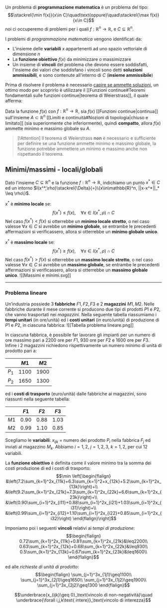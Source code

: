 Un problema di **programmazione matematica** è un problema del tipo:
$$\stackrel{\min f(x)}{x\in C}\quad\text{oppure}\quad\stackrel{\max f(x)}{x\in C}$$
noi ci occuperemo di problemi per i quali $f:\mathbb{R}^n\to \mathbb{R}$, e $C\subseteq \mathbb{R}^n$.

I problemi di _programmazione matematica_ vengono identificati da:
- L'insieme delle **variabili** $x$ appartenenti ad uno spazio vettoriale di dimensione $n$
- La **funzione obiettivo** $f(x)$ da minimizzare o massimizzare
- Un insieme di **vincoli** del problema che devono essere soddisfatti, l'insieme dei valori che soddisfano i vincoli sono detti **soluzioni ammissibili**, e sono contenute all'interno di $C$ (**insieme ammissibile**)

Prima di risolvere il problema è necessario <u>capire se ammette soluzioni</u>, un ottimo modo per scoprirlo è utilizzare il [[Funzioni continue#Teoremi fondamentali sulle funzioni continue|teorema di Weierstrass]], il quale afferma:

Data la funzione $f(x)$ con $f:\mathbb{R}^n\to\mathbb{R}$, sia $f(x)$ [[Funzioni continue|continua]] sull'insieme $A\subset\mathbb{R}^n$ [[Limiti e continuità#Nozioni di topologia|chiuso e limitato]] (sia superiormente che inferiormente), quindi **compatto**, allora $f(x)$ ammette minimo e massimo globale su $A$.

>[!Attention]
>Il teorema di Weierstrass **non** è necessario e sufficiente per definire se una funzione ammette minimo e massimo globale, la funzione potrebbe ammettere un minimo e massimo anche non rispettando il teorema.

## Minimi/massimi - locali/globali
Dato l'insieme $C\subseteq \mathbb{R}^n$ e la funzione $f:\mathbb{R}^n\to\mathbb{R}$, indichiamo un punto $x^*\in C$ ed un intorno $I(x^*,\rho)\stackrel{\Delta}{=}\{x\in\mathbb{R}^n, ||x-x^*||_* \leq \rho\}$.

$x^*$ è **minimo locale** se:
$$f(x^*)\leq f(x),\quad\forall x\in I(x^*,\rho)\cap C$$
Nel caso $f(x^*) < f(x)$ si otterrebbe un **minimo locale stretto**, o nel caso valesse $\forall x\in C$ si avrebbe un **minimo globale**, se entrambe le precedenti affermazioni si verificassero, allora si otterrebbe un **minimo globale unico**.

$x^*$ è **massimo locale** se:
$$f(x^*)\geq f(x),\quad\forall x\in I(x^*,\rho)\cap C$$
Nel caso $f(x^*) > f(x)$ si otterrebbe un **massimo locale stretto**, o nel caso valesse $\forall x\in C$ si avrebbe un **massimo globale**, se entrambe le precedenti affermazioni si verificassero, allora si otterrebbe un **massimo globale unico**.
![[Massimi e minimi.svg]]

---
### Problema lineare
Un’industria possiede $3$ **fabbriche** $F1, F2, F3$ e $2$ **magazzini** $M1, M2$.
Nelle fabbriche durante il mese corrente si producono due tipi di prodotti $P1$ e $P2$, che vanno trasportati nei _magazzini_.
Nella seguente tabella riassumiamo i **tempi unitari** (in ore/unità) ed i **costi unitari** (in euro/unità) di produzione di $P1$ e $P2$, in ciascuna fabbrica:
![[Tabella problema lineare.png]]

In ciascuna fabbrica, è possibile far lavorare gli impianti per un numero di ore massimo pari a $2200$ ore per $F1$, $930$ ore per $F2$ e $1600$ ore per $F3$. Infine i $2$ magazzini richiedono rispettivamente un numero minimo di unità di prodotto pari a:

|       | $M1$   | $M2$   |
| ----- | ------ | ------ |
| $P_1$ | $1100$ | $1900$ |
| $P_2$ | $1650$ | $1300$ |

ed i **costi di trasporto** (euro/unità) dalle fabbriche ai magazzini, sono riassunti nella seguente tabella:

|      | $F1$   | $F2$   | $F3$   |
| ---- | ------ | ------ | ------ |
| $M1$ | $0.90$ | $0.88$ | $1.03$ |
| $M2$ | $0.99$ | $1.10$ | $0.85$ |

Scegliamo le **variabili**:
$x_{ijk}$ = numero dei prodotto $P_i$ nella fabbrica $F_j$ ed inviati al magazzino $M_k$.
Abbiamo $i=1,2$, $j=1,2,3$, $k=1,2$, per cui $12$ variabili.

La **funzione obiettivo** è definita come il valore minimo tra la somma dei costi produzione di ed i costi di trasporto:
$$\min
\left[\begin{flalign}
&\left(7.2\sum_{k=1}^2x_{11k}+6.3\sum_{k=1}^2+x_{12k}+5.2\sum_{k=1}^2x_{13k}\right)+\\
&\left(9.2\sum_{k=1}^2x_{21k}+7.3\sum_{k=1}^2x_{22k}+6.6\sum_{k=1}^2x_{23k}\right)+\\
&\left(0.90\sum_{i=1}^2x_{i11}+0.88\sum_{i=1}^2x_{i21}+1.03\sum_{i=1}^2x_{i31}\right)+\\
&\left(0.99\sum_{i=1}^2x_{i12}+1.10\sum_{i=1}^2x_{i22}+0.85\sum_{i=1}^2x_{i32}\right)
\end{flalign}\right]$$

Imponiamo poi i seguenti **vincoli** relativi ai _tempi di produzione_:
$$\begin{flalign}
0.72\sum_{k=1}^2x_{11k}+0.81\sum_{k=1}^2x_{21k}&\leq2200\\
0.63\sum_{k=1}^2x_{12k}+0.68\sum_{k=1}^2x_{22k}&\leq930\\
0.5\sum_{k=1}^2x_{13k}+0.67\sum_{k=1}^2x_{23k}&\leq1600\\
\end{flalign}$$

ed alle _richieste di unità di prodotto_:
$$\begin{flalign}
\sum_{j=1}^3x_{1j1}\geq1100\\
\sum_{j=1}^3x_{2j1}\geq1650\\
\sum_{j=1}^3x_{1j2}\geq1900\\
\sum_{j=1}^3x_{2j2}\geq1300
\end{flalign}$$

$$\underbrace{x_{ijk}\geq 0}_\text{vincolo di non-negatività}\quad \underbrace{\forall i,j,k\text{ intere}}_\text{vincolo di interezza}$$
